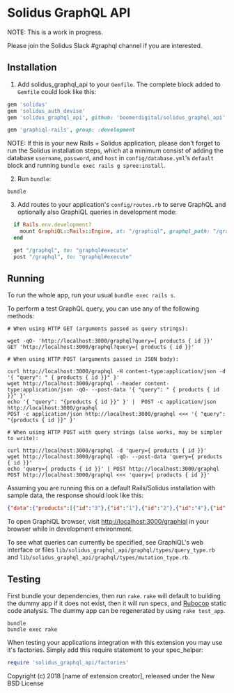 Solidus GraphQL API
===================

NOTE: This is a work in progress.

Please join the Solidus Slack #graphql channel if you are interested.

Installation
------------

1) Add solidus_graphql_api to your `Gemfile`. The complete block added to `Gemfile` could look like this:

```ruby
gem 'solidus'
gem 'solidus_auth_devise'
gem 'solidus_graphql_api', github: 'boomerdigital/solidus_graphql_api'

gem 'graphiql-rails', group: :development
```

NOTE: If this is your new Rails + Solidus application, please don't forget to run the Solidus installation steps, which at a minimum consist of adding the database `username`, `password`, and `host` in `config/database.yml`'s `default` block and running `bundle exec rails g spree:install`.

2) Run `bundle`:

```shell
bundle
```

3) Add routes to your application's `config/routes.rb` to serve GraphQL and optionally also GraphiQL queries in development mode:

```ruby
  if Rails.env.development?
    mount GraphiQL::Rails::Engine, at: "/graphiql", graphql_path: "/graphql"
  end

  get "/graphql", to: "graphql#execute"
  post "/graphql", to: "graphql#execute"
```

Running
-------

To run the whole app, run your usual `bundle exec rails s`.

To perform a test GraphQL query, you can use any of the following methods:

```shell
# When using HTTP GET (arguments passed as query strings):

wget -qO- 'http://localhost:3000/graphql?query={ products { id }}'
GET 'http://localhost:3000/graphql?query={ products { id }}'

# When using HTTP POST (arguments passed in JSON body):

curl http://localhost:3000/graphql -H content-type:application/json -d '{ "query": " { products { id }}" }' 
wget http://localhost:3000/graphql --header content-type:application/json -qO- --post-data '{ "query": " { products { id }}" }' 
echo '{ "query": "{products { id }}" }' |  POST -c application/json http://localhost:3000/graphql
POST -c application/json http://localhost:3000/graphql <<< '{ "query": "{products { id }}" }'

# When using HTTP POST with query strings (also works, may be simpler to write):

curl http://localhost:3000/graphql -d 'query={ products { id }}'
wget http://localhost:3000/graphql -qO- --post-data 'query={ products { id }}'
echo 'query={ products { id }}' | POST http://localhost:3000/graphql
POST http://localhost:3000/graphql <<< 'query={ products { id }}'
```

Assuming you are running this on a default Rails/Solidus installation with sample data, the response should look like this:

```json
{"data":{"products":[{"id":"3"},{"id":"1"},{"id":"2"},{"id":"4"},{"id":"8"},{"id":"5"},{"id":"9"},{"id":"7"},{"id":"6"}]}}
```

To open GraphiQL browser, visit [http://localhost:3000/graphiql](http://localhost:3000/graphiql) in your browser while in development environment.

To see what queries can currently be specified, see GraphiQL's web interface or files `lib/solidus_graphql_api/graphql/types/query_type.rb` and `lib/solidus_graphql_api/graphql/types/mutation_type.rb`.

Testing
-------

First bundle your dependencies, then run `rake`. `rake` will default to building the dummy app if it does not exist, then it will run specs, and [Rubocop](https://github.com/bbatsov/rubocop) static code analysis. The dummy app can be regenerated by using `rake test_app`.

```shell
bundle
bundle exec rake
```

When testing your applications integration with this extension you may use it's factories.
Simply add this require statement to your spec_helper:

```ruby
require 'solidus_graphql_api/factories'
```

Copyright (c) 2018 [name of extension creator], released under the New BSD License
